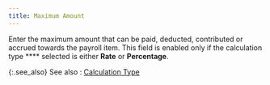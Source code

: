 ```yaml
---
title: Maximum Amount
---
```



Enter the maximum amount that can be paid, deducted, contributed or accrued towards the payroll item. This field is enabled only if the calculation type **** selected is either **Rate** or **Percentage**.


{:.see_also}
See also
: [Calculation Type]({{site.prl_baseurl}}/misc/calculation_type_sup.html)
